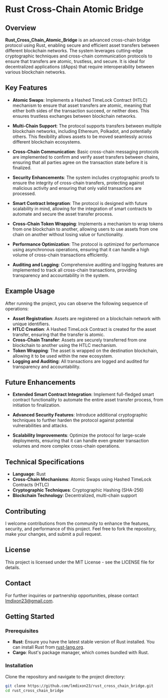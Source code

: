 # Rust Cross-Chain Atomic Bridge

## Overview

**Rust_Cross_Chain_Atomic_Bridge** is an advanced cross-chain bridge protocol using Rust, enabling secure and efficient asset transfers between different blockchain networks. The system leverages cutting-edge cryptographic techniques and cross-chain communication protocols to ensure that transfers are atomic, trustless, and secure. It is ideal for decentralized applications (dApps) that require interoperability between various blockchain networks.

## Key Features

- **Atomic Swaps**: Implements a Hashed TimeLock Contract (HTLC) mechanism to ensure that asset transfers are atomic, meaning that either both sides of the transaction succeed, or neither does. This ensures trustless exchanges between blockchain networks.

- **Multi-Chain Support**: The protocol supports transfers between multiple blockchain networks, including Ethereum, Polkadot, and potentially others. This flexibility allows assets to be moved seamlessly across different blockchain ecosystems.

- **Cross-Chain Communication**: Basic cross-chain messaging protocols are implemented to confirm and verify asset transfers between chains, ensuring that all parties agree on the transaction state before it is finalized.

- **Security Enhancements**: The system includes cryptographic proofs to ensure the integrity of cross-chain transfers, protecting against malicious activity and ensuring that only valid transactions are processed.

- **Smart Contract Integration**: The protocol is designed with future scalability in mind, allowing for the integration of smart contracts to automate and secure the asset transfer process.

- **Cross-Chain Token Wrapping**: Implements a mechanism to wrap tokens from one blockchain to another, allowing users to use assets from one chain on another without losing value or functionality.

- **Performance Optimization**: The protocol is optimized for performance using asynchronous operations, ensuring that it can handle a high volume of cross-chain transactions efficiently.

- **Auditing and Logging**: Comprehensive auditing and logging features are implemented to track all cross-chain transactions, providing transparency and accountability in the system.

## Example Usage

After running the project, you can observe the following sequence of operations:

- **Asset Registration**: Assets are registered on a blockchain network with unique identifiers.
- **HTLC Creation**: A Hashed TimeLock Contract is created for the asset transfer, ensuring that the transfer is atomic.
- **Cross-Chain Transfer**: Assets are securely transferred from one blockchain to another using the HTLC mechanism.
- **Token Wrapping**: The asset is wrapped on the destination blockchain, allowing it to be used within the new ecosystem.
- **Logging and Auditing**: All transactions are logged and audited for transparency and accountability.

## Future Enhancements

- **Extended Smart Contract Integration**: Implement full-fledged smart contract functionality to automate the entire asset transfer process, from initiation to finalization.

- **Advanced Security Features**: Introduce additional cryptographic techniques to further harden the protocol against potential vulnerabilities and attacks.

- **Scalability Improvements**: Optimize the protocol for large-scale deployments, ensuring that it can handle even greater transaction volumes and more complex cross-chain operations.

## Technical Specifications

- **Language**: Rust
- **Cross-Chain Mechanisms**: Atomic Swaps using Hashed TimeLock Contracts (HTLC)
- **Cryptographic Techniques**: Cryptographic Hashing (SHA-256)
- **Blockchain Technology**: Decentralized, multi-chain support

## Contributing

I welcome contributions from the community to enhance the features, security, and performance of this project. Feel free to fork the repository, make your changes, and submit a pull request.

## License

This project is licensed under the MIT License - see the LICENSE file for details.

## Contact

For further inquiries or partnership opportunities, please contact lmdixon23@gmail.com.

## Getting Started

### Prerequisites

- **Rust**: Ensure you have the latest stable version of Rust installed. You can install Rust from [rust-lang.org](https://www.rust-lang.org/).
- **Cargo**: Rust's package manager, which comes bundled with Rust.

### Installation

Clone the repository and navigate to the project directory:

```bash
git clone https://github.com/lmdixon23/rust_cross_chain_bridge.git
cd rust_cross_chain_bridge
